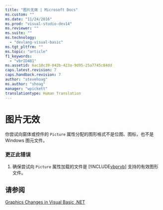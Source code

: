 ```yaml
---
title: "图片无效 | Microsoft Docs"
ms.custom: ""
ms.date: "11/24/2016"
ms.prod: "visual-studio-dev14"
ms.reviewer: ""
ms.suite: ""
ms.technology: 
  - "devlang-visual-basic"
ms.tgt_pltfrm: ""
ms.topic: "article"
f1_keywords: 
  - "vbrID481"
ms.assetid: 6ac18c39-042b-423a-9d95-25a7745c84dd
caps.latest.revision: 7
caps.handback.revision: 7
author: "stevehoag"
ms.author: "shoag"
manager: "wpickett"
translationtype: Human Translation
---
```

# 图片无效
你尝试向窗体或控件的 `Picture` 属性分配的图形格式不是位图、图标，也不是 Windows 图元文件。  
  
### 更正此错误  
  
1.  确保尝试向 `Picture` 属性加载的文件是 [!INCLUDE[vbprvb](../../csharp/programming-guide/concepts/linq/includes/vbprvb_md.md)] 支持的有效图形文件。  
  
## 请参阅  
 [Graphics Changes in Visual Basic .NET](http://msdn.microsoft.com/zh-cn/24cd2d55-ebf1-42d6-b755-00e9001f1cb8)